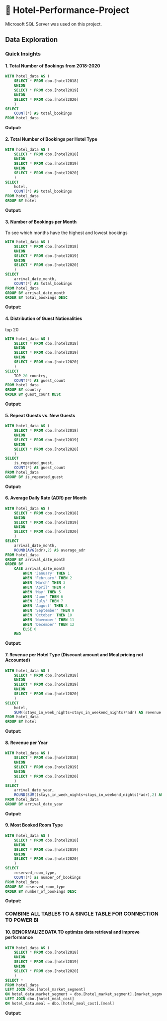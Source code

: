 # 🏨 Hotel-Performance-Project
Microsoft SQL Server was used on this project.

## Data Exploration
### Quick Insights

#### 1. Total Number of Bookings from 2018-2020
````sql
WITH hotel_data AS (
	SELECT * FROM dbo.[hotel2018]
	UNION
	SELECT * FROM dbo.[hotel2019]
	UNION
	SELECT * FROM dbo.[hotel2020]
	)
SELECT
	COUNT(*) AS total_bookings
FROM hotel_data
````
**Output:**


#### 2. Total Number of Bookings per Hotel Type
````sql
WITH hotel_data AS (
	SELECT * FROM dbo.[hotel2018]
	UNION
	SELECT * FROM dbo.[hotel2019]
	UNION
	SELECT * FROM dbo.[hotel2020]
	)
SELECT
	hotel,
	COUNT(*) AS total_bookings
FROM hotel_data
GROUP BY hotel
````
**Output:**

#### 3. Number of Bookings per Month 
To see which months have the highest and lowest bookings
````sql
WITH hotel_data AS (
	SELECT * FROM dbo.[hotel2018]
	UNION
	SELECT * FROM dbo.[hotel2019]
	UNION
	SELECT * FROM dbo.[hotel2020]
	)
SELECT
	arrival_date_month,
	COUNT(*) AS total_bookings
FROM hotel_data
GROUP BY arrival_date_month
ORDER BY total_bookings DESC
````
**Output:**

#### 4. Distribution of Guest Nationalities
top 20
````sql
WITH hotel_data AS (
	SELECT * FROM dbo.[hotel2018]
	UNION
	SELECT * FROM dbo.[hotel2019]
	UNION
	SELECT * FROM dbo.[hotel2020]
	)
SELECT
	TOP 20 country,
	COUNT(*) AS guest_count
FROM hotel_data
GROUP BY country
ORDER BY guest_count DESC
````
**Output:**

#### 5. Repeat Guests vs. New Guests
````sql
WITH hotel_data AS (
	SELECT * FROM dbo.[hotel2018]
	UNION
	SELECT * FROM dbo.[hotel2019]
	UNION
	SELECT * FROM dbo.[hotel2020]
	)
SELECT
	is_repeated_guest,
	COUNT(*) AS guest_count
FROM hotel_data
GROUP BY is_repeated_guest
````
**Output:**

#### 6. Average Daily Rate (ADR) per Month
````sql
WITH hotel_data AS (
	SELECT * FROM dbo.[hotel2018]
	UNION
	SELECT * FROM dbo.[hotel2019]
	UNION
	SELECT * FROM dbo.[hotel2020]
	)
SELECT
	arrival_date_month,
	ROUND(AVG(adr),2) AS average_adr
FROM hotel_data
GROUP BY arrival_date_month
ORDER BY 
	CASE arrival_date_month
		WHEN 'January' THEN 1
		WHEN 'February' THEN 2
		WHEN 'March' THEN 3
		WHEN 'April' THEN 4
		WHEN 'May' THEN 5
		WHEN 'June' THEN 6
		WHEN 'July' THEN 7
		WHEN 'August' THEN 8
		WHEN 'September' THEN 9
		WHEN 'October' THEN 10
		WHEN 'November' THEN 11
		WHEN 'December' THEN 12
		ELSE 0
	END
````
**Output:**

#### 7. Revenue per Hotel Type (Discount amount and Meal pricing not Accounted)
````sql
WITH hotel_data AS (
	SELECT * FROM dbo.[hotel2018]
	UNION
	SELECT * FROM dbo.[hotel2019]
	UNION
	SELECT * FROM dbo.[hotel2020]
	)
SELECT
	hotel,
	SUM((stays_in_week_nights+stays_in_weekend_nights)*adr) AS revenue
FROM hotel_data
GROUP BY hotel
````
**Output:**

#### 8. Revenue per Year
````sql
WITH hotel_data AS (
	SELECT * FROM dbo.[hotel2018]
	UNION
	SELECT * FROM dbo.[hotel2019]
	UNION
	SELECT * FROM dbo.[hotel2020]
	)
SELECT
	arrival_date_year,
	ROUND(SUM((stays_in_week_nights+stays_in_weekend_nights)*adr),2) AS revenue
FROM hotel_data
GROUP BY arrival_date_year
````
**Output:**

#### 9. Most Booked Room Type
````sql
WITH hotel_data AS (
	SELECT * FROM dbo.[hotel2018]
	UNION
	SELECT * FROM dbo.[hotel2019]
	UNION
	SELECT * FROM dbo.[hotel2020]
	)
SELECT
	reserved_room_type,
	COUNT(*) as number_of_bookings
FROM hotel_data
GROUP BY reserved_room_type
ORDER BY number_of_bookings DESC
````
**Output:**

### COMBINE ALL TABLES TO A SINGLE TABLE FOR CONNECTION TO POWER BI
#### 10. DENORMALIZE DATA TO optimize data retrieval and improve performance
````sql
WITH hotel_data AS (
	SELECT * FROM dbo.[hotel2018]
	UNION
	SELECT * FROM dbo.[hotel2019]
	UNION
	SELECT * FROM dbo.[hotel2020]
	)
SELECT *
FROM hotel_data
LEFT JOIN dbo.[hotel_market_segment]
ON hotel_data.market_segment = dbo.[hotel_market_segment].[market_segment]
LEFT JOIN dbo.[hotel_meal_cost]
ON hotel_data.meal = dbo.[hotel_meal_cost].[meal]
````
**Output:**
